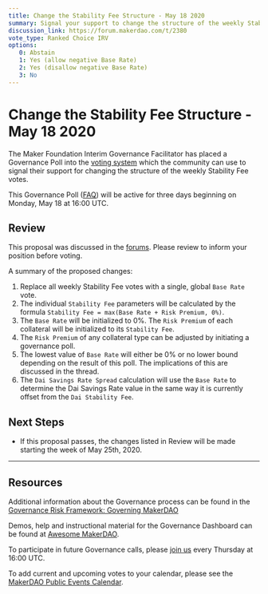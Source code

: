 ```yaml
---
title: Change the Stability Fee Structure - May 18 2020
summary: Signal your support to change the structure of the weekly Stability Fee votes.
discussion_link: https://forum.makerdao.com/t/2380
vote_type: Ranked Choice IRV
options:
   0: Abstain
   1: Yes (allow negative Base Rate)
   2: Yes (disallow negative Base Rate)
   3: No
---
```

# Change the Stability Fee Structure - May 18 2020

The Maker Foundation Interim Governance Facilitator has placed a Governance Poll into the [voting system](https://vote.makerdao.com/polling) which the community can use to signal their support for changing the structure of the weekly Stability Fee votes.

This Governance Poll ([FAQ](https://community-development.makerdao.com/makerdao-scd-faqs/scd-faqs/governance)) will be active for three days beginning on Monday, May 18 at 16:00 UTC.

## Review

This proposal was discussed in the [forums](https://forum.makerdao.com/t/2380). Please review to inform your position before voting.

A summary of the proposed changes:

1. Replace all weekly Stability Fee votes with a single, global `Base Rate` vote.
2. The individual `Stability Fee` parameters will be calculated by the formula `Stability Fee = max(Base Rate + Risk Premium, 0%)`.
3. The `Base Rate` will be initialized to 0%. The `Risk Premium` of each collateral will be initialized to its `Stability Fee`.
4. The `Risk Premium` of any collateral type can be adjusted by initiating a governance poll.
5. The lowest value of `Base Rate` will either be 0% or no lower bound depending on the result of this poll. The implications of this are discussed in the thread.
6. The `Dai Savings Rate Spread` calculation will use the `Base Rate` to determine the Dai Savings Rate value in the same way it is currently offset from the `Dai Stability Fee`.

## Next Steps

* If this proposal passes, the changes listed in Review will be made starting the week of May 25th, 2020.

---

## Resources

Additional information about the Governance process can be found in the [Governance Risk Framework: Governing MakerDAO](https://community-development.makerdao.com/governance/governance-risk-framework)

Demos, help and instructional material for the Governance Dashboard can be found at [Awesome MakerDAO](https://awesome.makerdao.com/#voting).

To participate in future Governance calls, please [join us](https://community-development.makerdao.com/governance/governance-and-risk-meetings) every Thursday at 16:00 UTC.

To add current and upcoming votes to your calendar, please see the [MakerDAO Public Events Calendar](https://calendar.google.com/calendar/embed?src=makerdao.com_3efhm2ghipksegl009ktniomdk%40group.calendar.google.com&ctz=America%2FLos_Angeles).
